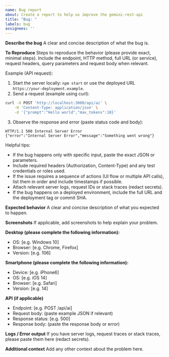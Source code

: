 ```yaml
---
name: Bug report
about: Create a report to help us improve the gemini-rest-api
title: "Bug: "
labels: bug
assignees: ''
---
```


<!-- Thank you for taking the time to file a bug. Please include as much information as you can. -->

**Describe the bug**
A clear and concise description of what the bug is.

**To Reproduce**
Steps to reproduce the behavior (please provide exact, minimal steps). Include the endpoint, HTTP method, full URL (or service), request headers, query parameters and request body when relevant.

Example (API request):
1. Start the server locally: `npm start` or use the deployed URL `https://your-deployment.example`.
2. Send a request (example using curl):

```bash
curl -X POST 'http://localhost:3000/api/ai' \
	-H 'Content-Type: application/json' \
	-d '{"prompt":"Hello world","max_tokens":10}'
```

3. Observe the response and error (paste status code and body):

```
HTTP/1.1 500 Internal Server Error
{"error":"Internal Server Error","message":"Something went wrong"}
```

Helpful tips:
- If the bug happens only with specific input, paste the exact JSON or parameters.
- Include required headers (Authorization, Content-Type) and any test credentials or roles used.
- If the issue requires a sequence of actions (UI flow or multiple API calls), list them in order and include timestamps if possible.
- Attach relevant server logs, request IDs or stack traces (redact secrets).
- If the bug happens on a deployed environment, include the full URL and the deployment tag or commit SHA.

**Expected behavior**
A clear and concise description of what you expected to happen.

**Screenshots**
If applicable, add screenshots to help explain your problem.

**Desktop (please complete the following information):**
- OS: [e.g. Windows 10]
- Browser: [e.g. Chrome, Firefox]
- Version: [e.g. 106]

**Smartphone (please complete the following information):**
- Device: [e.g. iPhone6]
- OS: [e.g. iOS 14]
- Browser: [e.g. Safari]
- Version: [e.g. 14]

**API (if applicable)**
- Endpoint: [e.g. POST /api/ai]
- Request body: (paste example JSON if relevant)
- Response status: [e.g. 500]
- Response body: (paste the response body or error)

**Logs / Error output**
If you have server logs, request traces or stack traces, please paste them here (redact secrets).

**Additional context**
Add any other context about the problem here.
